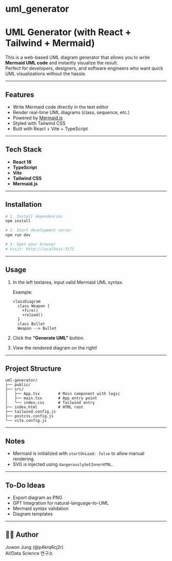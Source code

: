 # uml_generator


# UML Generator (with React + Tailwind + Mermaid)

This is a web-based UML diagram generator that allows you to write **Mermaid UML code** and instantly visualize the result.  
Perfect for developers, designers, and software engineers who want quick UML visualizations without the hassle.

---

## Features

- Write Mermaid code directly in the text editor
- Render real-time UML diagrams (class, sequence, etc.)
- Powered by [Mermaid.js](https://mermaid.js.org)
- Styled with Tailwind CSS
- Built with React + Vite + TypeScript

---

## Tech Stack

- **React 18**
- **TypeScript**
- **Vite**
- **Tailwind CSS**
- **Mermaid.js**

---

## Installation

```bash
# 1. Install dependencies
npm install

# 2. Start development server
npm run dev

# 3. Open your browser
# Visit: http://localhost:5173
```

---

## Usage

1. In the left textarea, input valid Mermaid UML syntax.

   Example:
   ```mermaid
   classDiagram
     class Weapon {
       +fire()
       +reload()
     }
     class Bullet
     Weapon --> Bullet
   ```

2. Click the **“Generate UML”** button.

3. View the rendered diagram on the right!

---

## Project Structure

```
uml-generator/
├── public/
├── src/
│   ├── App.tsx        # Main component with logic
│   ├── main.tsx       # App entry point
│   └── index.css      # Tailwind entry
├── index.html         # HTML root
├── tailwind.config.js
├── postcss.config.js
└── vite.config.js
```

---

## Notes

- Mermaid is initialized with `startOnLoad: false` to allow manual rendering.
- SVG is injected using `dangerouslySetInnerHTML`.

---

## To-Do Ideas

- Export diagram as PNG
- GPT Integration for natural-language-to-UML
- Mermaid syntax validation
- Diagram templates

---

## 👨‍💻 Author

Juwon Jung (@p4krq6cj2r)  
AI/Data Science 연구소
